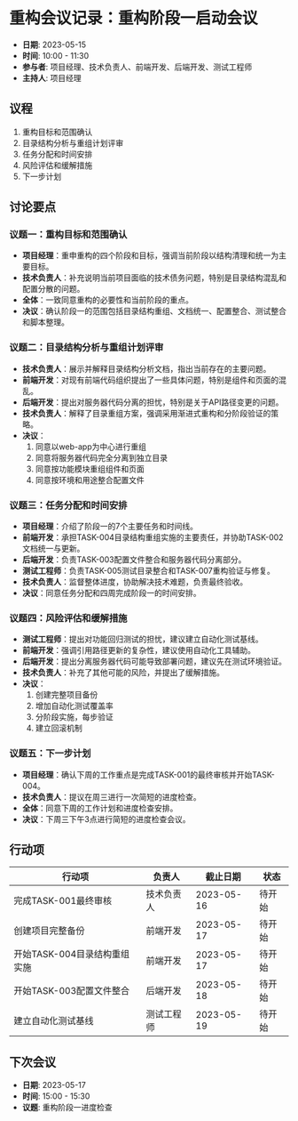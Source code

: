 # 重构会议记录：重构阶段一启动会议

- **日期**: 2023-05-15
- **时间**: 10:00 - 11:30
- **参与者**: 项目经理、技术负责人、前端开发、后端开发、测试工程师
- **主持人**: 项目经理

## 议程

1. 重构目标和范围确认
2. 目录结构分析与重组计划评审
3. 任务分配和时间安排
4. 风险评估和缓解措施
5. 下一步计划

## 讨论要点

### 议题一：重构目标和范围确认

- **项目经理**：重申重构的四个阶段和目标，强调当前阶段以结构清理和统一为主要目标。
- **技术负责人**：补充说明当前项目面临的技术债务问题，特别是目录结构混乱和配置分散的问题。
- **全体**：一致同意重构的必要性和当前阶段的重点。
- **决议**：确认阶段一的范围包括目录结构重组、文档统一、配置整合、测试整合和脚本整理。

### 议题二：目录结构分析与重组计划评审

- **技术负责人**：展示并解释目录结构分析文档，指出当前存在的主要问题。
- **前端开发**：对现有前端代码组织提出了一些具体问题，特别是组件和页面的混乱。
- **后端开发**：提出对服务器代码分离的担忧，特别是关于API路径变更的问题。
- **技术负责人**：解释了目录重组方案，强调采用渐进式重构和分阶段验证的策略。
- **决议**：
  1. 同意以web-app为中心进行重组
  2. 同意将服务器代码完全分离到独立目录
  3. 同意按功能模块重组组件和页面
  4. 同意按环境和用途整合配置文件

### 议题三：任务分配和时间安排

- **项目经理**：介绍了阶段一的7个主要任务和时间线。
- **前端开发**：承担TASK-004目录结构重组实施的主要责任，并协助TASK-002文档统一与更新。
- **后端开发**：负责TASK-003配置文件整合和服务器代码分离部分。
- **测试工程师**：负责TASK-005测试目录整合和TASK-007重构验证与修复。
- **技术负责人**：监督整体进度，协助解决技术难题，负责最终验收。
- **决议**：同意任务分配和四周完成阶段一的时间安排。

### 议题四：风险评估和缓解措施

- **测试工程师**：提出对功能回归测试的担忧，建议建立自动化测试基线。
- **前端开发**：强调引用路径更新的复杂性，建议使用自动化工具辅助。
- **后端开发**：提出分离服务器代码可能导致部署问题，建议先在测试环境验证。
- **技术负责人**：补充了其他可能的风险，并提出了缓解措施。
- **决议**：
  1. 创建完整项目备份
  2. 增加自动化测试覆盖率
  3. 分阶段实施，每步验证
  4. 建立回滚机制

### 议题五：下一步计划

- **项目经理**：确认下周的工作重点是完成TASK-001的最终审核并开始TASK-004。
- **技术负责人**：提议在周三进行一次简短的进度检查。
- **全体**：同意下周的工作计划和进度检查安排。
- **决议**：下周三下午3点进行简短的进度检查会议。

## 行动项

| 行动项 | 负责人 | 截止日期 | 状态 |
|-------|-------|---------|------|
| 完成TASK-001最终审核 | 技术负责人 | 2023-05-16 | 待开始 |
| 创建项目完整备份 | 前端开发 | 2023-05-17 | 待开始 |
| 开始TASK-004目录结构重组实施 | 前端开发 | 2023-05-17 | 待开始 |
| 开始TASK-003配置文件整合 | 后端开发 | 2023-05-18 | 待开始 |
| 建立自动化测试基线 | 测试工程师 | 2023-05-19 | 待开始 |

## 下次会议

- **日期**: 2023-05-17
- **时间**: 15:00 - 15:30
- **议题**: 重构阶段一进度检查 